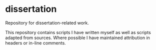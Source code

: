# dissertation
Repository for dissertation-related work.

This repository contains scripts I have written myself as well as scripts adapted from sources.  Where possible I have maintained attribution in headers or in-line comments.